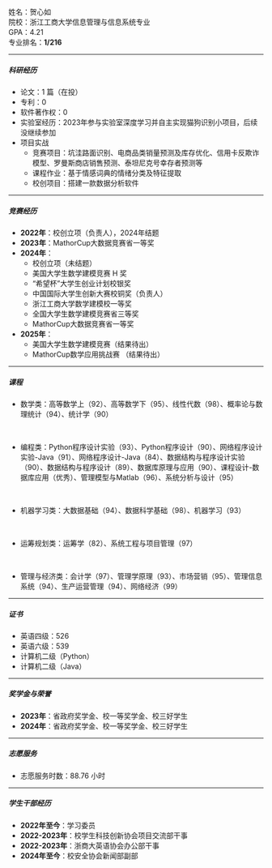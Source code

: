 姓名：贺心如<br>
院校：浙江工商大学信息管理与信息系统专业<br> 
GPA：4.21<br> 
专业排名：**1/216**

---

##### 科研经历

- 论文：1 篇（在投）  
- 专利：0  
- 软件著作权：0  
- 实验室经历：2023年参与实验室深度学习并自主实现猫狗识别小项目，后续没继续参加  
- 项目实战
  - 竞赛项目：坑洼路面识别、电商品类销量预测及库存优化、信用卡反欺诈模型、罗曼斯商店销售预测、泰坦尼克号幸存者预测等  
  - 课程作业：基于情感词典的情绪分类及特征提取  
  - 校创项目：搭建一款数据分析软件  

---

##### 竞赛经历

- **2022年**：校创立项（负责人），2024年结题  
- **2023年**：MathorCup大数据竞赛省一等奖  
- **2024年**：
  - 校创立项（未结题）  
  - 美国大学生数学建模竞赛 H 奖  
  - “希望杯”大学生创业计划校银奖  
  - 中国国际大学生创新大赛校铜奖（负责人）  
  - 浙江工商大学数学建模校一等奖  
  - 全国大学生数学建模竞赛省三等奖  
  - MathorCup大数据竞赛省一等奖  
- **2025年**：
  - 美国大学生数学建模竞赛（结果待出）  
  - MathorCup数学应用挑战赛 （结果待出）   

---

##### 课程
- 数学类：高等数学上（92）、高等数学下（95）、线性代数（98）、概率论与数理统计（94）、统计学（90）  
<br>

- 编程类：Python程序设计实验（93）、Python程序设计（90）、网络程序设计实验-Java（91）、网络程序设计-Java（84）、数据结构与程序设计实验（90）、数据结构与程序设计（89）、数据库原理与应用（90）、课程设计-数据库应用（优秀）、管理模型与Matlab（96）、系统分析与设计（95）  
<br>

- 机器学习类：大数据基础（94）、数据科学基础（98）、机器学习（93）  
<br>

- 运筹规划类：运筹学（82）、系统工程与项目管理（97）  
<br>

- 管理与经济类：会计学（97）、管理学原理（93）、市场营销（95）、管理信息系统（94）、生产运营管理（94）、网络经济（99）

---


##### 证书

- 英语四级：526
- 英语六级：539  
- 计算机二级（Python）  
- 计算机二级（Java）  

---


##### 奖学金与荣誉

- **2023年**：省政府奖学金、校一等奖学金、校三好学生  
- **2024年**：省政府奖学金、校一等奖学金、校三好学生  

---



##### 志愿服务

- 志愿服务时数：88.76 小时  

---

##### 学生干部经历

- **2022年至今**：学习委员  
- **2022-2023年**：校学生科技创新协会项目交流部干事  
- **2022-2023年**：浙商大英语协会办公部干事  
- **2024年至今**：校安全协会新闻部副部  

